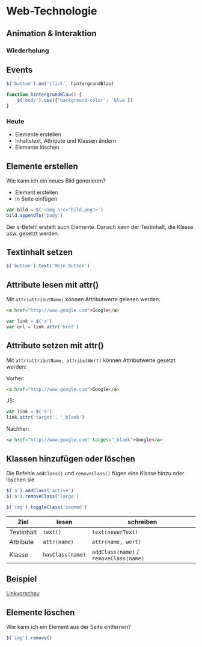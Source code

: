 # Web-Technologie

## Animation & Interaktion



### Wiederholung



## Events

```js
$('button').on('click', hintergrundBlau)

function hintergrundBlau() {
    $('body').css({'background-color': 'blue'})
}
```



### Heute

* Elemente erstellen
* Inhaltstext, Attribute und Klassen ändern
* Elemente löschen



## Elemente erstellen

Wie kann ich ein neues Bild generieren?

* Element erstellen
* In Seite einfügen



```js
var bild = $('<img src="bild.png">')
bild.appendTo('body')
```

Der `$`-Befehl erstellt auch Elemente. Danach kann der Textinhalt, die Klasse usw. gesetzt werden.



## Textinhalt setzen

```js
$('button').text('Mein Button')
```



## Attribute lesen mit attr()

Mit `attr(attributName)` können Attributwerte gelesen werden:

```html
<a href="http://www.google.com">Google</a>
```

```js
var link = $('a')
var url = link.attr('href')
```



## Attribute setzen mit attr()

Mit `attr(attributName, attributWert)` können Attributwerte gesetzt werden:

Vorher:
```html
<a href="http://www.google.com">Google</a>
```

JS:
```js
var link = $('a')
link.attr('target', '_blank')
```

Nachher:
```html
<a href="http://www.google.com" target="_blank">Google</a>
```



## Klassen hinzufügen oder löschen

Die Befehle `addClass()` und `removeClass()` fügen eine Klasse hinzu oder löschen sie

```js
$('a').addClass('active')
$('a').removeClass('large')

$('img').toggleClass('zoomed')
```



| Ziel        | lesen           | schreiben  |
| ------------- |-------------| -----|
| Textinhalt    | `text()`                  | `text(neuerText)` |
| Attribute     | `attr(name)`      | `attr(name, wert)` |
| Klasse        | `hasClass(name)`   | `addClass(name)` / `removeClass(name)` |



## Beispiel

[Linkvorschau](http://jsfiddle.net/ft7pny2u/29/)



## Elemente löschen

Wie kann ich ein Element aus der Seite entfernen?

```js
$('img').remove()
```
